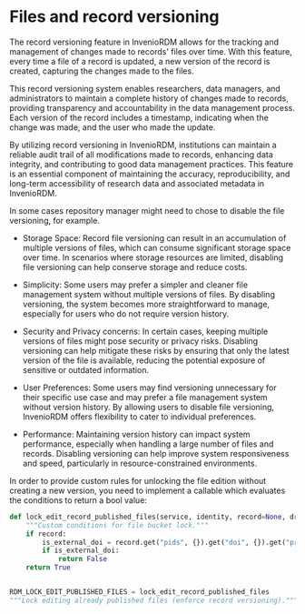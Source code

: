 # Files and record versioning

The record versioning feature in InvenioRDM allows for the tracking and management of changes made to records' files over time. With this feature, every time a file of a record is updated, a new version of the record is created, capturing the changes made to the files.

This record versioning system enables researchers, data managers, and administrators to maintain a complete history of changes made to records, providing transparency and accountability in the data management process. Each version of the record includes a timestamp, indicating when the change was made, and the user who made the update.

By utilizing record versioning in InvenioRDM, institutions can maintain a reliable audit trail of all modifications made to records, enhancing data integrity, and contributing to good data management practices. This feature is an essential component of maintaining the accuracy, reproducibility, and long-term accessibility of research data and associated metadata in InvenioRDM.

In some cases repository manager might need to chose to disable the file versioning, for example.

- Storage Space: Record file versioning can result in an accumulation of multiple versions of files, which can consume significant storage space over time. In scenarios where storage resources are limited, disabling file versioning can help conserve storage and reduce costs.

- Simplicity: Some users may prefer a simpler and cleaner file management system without multiple versions of files. By disabling versioning, the system becomes more straightforward to manage, especially for users who do not require version history.

- Security and Privacy concerns: In certain cases, keeping multiple versions of files might pose security or privacy risks. Disabling versioning can help mitigate these risks by ensuring that only the latest version of the file is available, reducing the potential exposure of sensitive or outdated information.

- User Preferences: Some users may find versioning unnecessary for their specific use case and may prefer a file management system without version history. By allowing users to disable file versioning, InvenioRDM offers flexibility to cater to individual preferences.

- Performance: Maintaining version history can impact system performance, especially when handling a large number of files and records. Disabling versioning can help improve system responsiveness and speed, particularly in resource-constrained environments.

In order to provide custom rules for unlocking the file edition without creating a new version, you need to implement a callable which evaluates the conditions to return a bool value:

```python
def lock_edit_record_published_files(service, identity, record=None, draft=None):
    """Custom conditions for file bucket lock."""
    if record:
        is_external_doi = record.get("pids", {}).get("doi", {}).get("provider") == "external"
        if is_external_doi:
            return False
    return True


RDM_LOCK_EDIT_PUBLISHED_FILES = lock_edit_record_published_files
"""Lock editing already published files (enforce record versioning)."""
```
